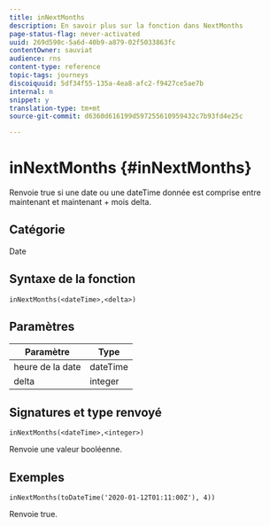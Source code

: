 ```yaml
---
title: inNextMonths
description: En savoir plus sur la fonction dans NextMonths
page-status-flag: never-activated
uuid: 269d590c-5a6d-40b9-a879-02f5033863fc
contentOwner: sauviat
audience: rns
content-type: reference
topic-tags: journeys
discoiquuid: 5df34f55-135a-4ea8-afc2-f9427ce5ae7b
internal: n
snippet: y
translation-type: tm+mt
source-git-commit: d6360d616199d597255610959432c7b93fd4e25c

---
```



# inNextMonths {#inNextMonths}

Renvoie true si une date ou une dateTime donnée est comprise entre maintenant et maintenant + mois delta.

## Catégorie

Date

## Syntaxe de la fonction

`inNextMonths(<dateTime>,<delta>)`

## Paramètres

| Paramètre | Type |
|-----------|------------------|
| heure de la date | dateTime |
| delta | integer |

## Signatures et type renvoyé

`inNextMonths(<dateTime>,<integer>)`

Renvoie une valeur booléenne.

## Exemples

`inNextMonths(toDateTime('2020-01-12T01:11:00Z'), 4))`

Renvoie true.
